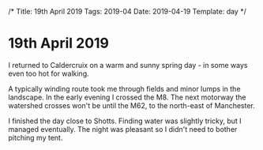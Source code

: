 /*
Title: 19th April 2019
Tags: 2019-04
Date: 2019-04-19
Template: day
*/

# 19th April 2019

I returned to Caldercruix on a warm and sunny spring day - in some ways even too hot for walking.


A typically winding route took me through fields and minor lumps in the landscape. In the early evening I crossed the M8. The next motorway the watershed crosses won't be until the M62, to the north-east of Manchester.


I finished the day close to Shotts. Finding water was slightly tricky, but I managed eventually. The night was pleasant so I didn't need to bother pitching my tent.







